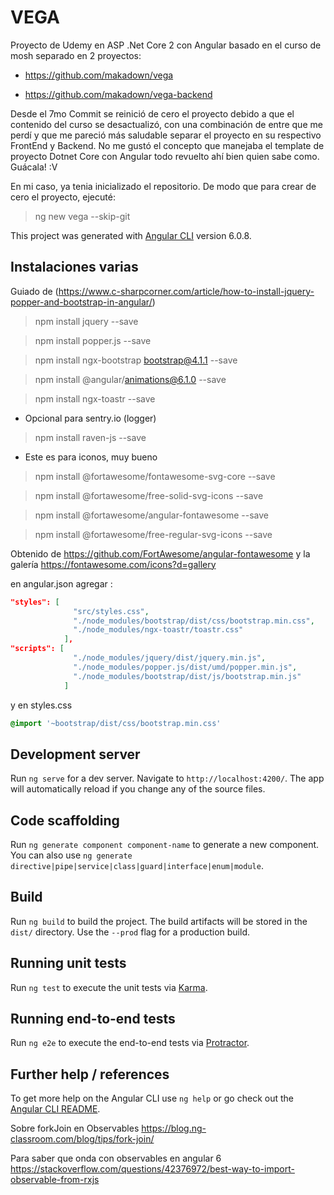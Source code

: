 # VEGA
Proyecto de Udemy en ASP .Net Core 2 con Angular basado en el curso de mosh separado en 2 proyectos:

- https://github.com/makadown/vega

- https://github.com/makadown/vega-backend

Desde el 7mo Commit se reinició de cero el proyecto debido a que el contenido del curso se desactualizó, con una combinación de entre que me perdí y que me pareció más saludable separar el proyecto en su respectivo FrontEnd y Backend. No me gustó el concepto que manejaba el template de proyecto Dotnet Core con Angular todo revuelto ahí bien quien sabe como. Guácala! :V

En mi caso, ya tenia inicializado el repositorio. De modo que para crear de cero el proyecto, ejecuté: 

> ng new vega --skip-git


This project was generated with [Angular CLI](https://github.com/angular/angular-cli) version 6.0.8.

## Instalaciones varias

Guiado de (https://www.c-sharpcorner.com/article/how-to-install-jquery-popper-and-bootstrap-in-angular/)

> npm install jquery --save

> npm install popper.js --save

> npm install ngx-bootstrap bootstrap@4.1.1 --save

> npm install @angular/animations@6.1.0 --save

> npm install ngx-toastr --save

- Opcional para sentry.io (logger)
> npm install raven-js --save

- Este es para iconos, muy bueno

> npm install @fortawesome/fontawesome-svg-core --save

> npm install @fortawesome/free-solid-svg-icons  --save

> npm install @fortawesome/angular-fontawesome --save

> npm install @fortawesome/free-regular-svg-icons --save

Obtenido de https://github.com/FortAwesome/angular-fontawesome y la galería https://fontawesome.com/icons?d=gallery


en angular.json agregar :

```json
"styles": [ 
              "src/styles.css",              
              "./node_modules/bootstrap/dist/css/bootstrap.min.css",
              "./node_modules/ngx-toastr/toastr.css"
            ],            
"scripts": [
              "./node_modules/jquery/dist/jquery.min.js",              
              "./node_modules/popper.js/dist/umd/popper.min.js",              
              "./node_modules/bootstrap/dist/js/bootstrap.min.js"
            ]
```

y en styles.css 

```css
@import '~bootstrap/dist/css/bootstrap.min.css'
```

## Development server

Run `ng serve` for a dev server. Navigate to `http://localhost:4200/`. The app will automatically reload if you change any of the source files.

## Code scaffolding

Run `ng generate component component-name` to generate a new component. You can also use `ng generate directive|pipe|service|class|guard|interface|enum|module`.

## Build

Run `ng build` to build the project. The build artifacts will be stored in the `dist/` directory. Use the `--prod` flag for a production build.

## Running unit tests

Run `ng test` to execute the unit tests via [Karma](https://karma-runner.github.io).

## Running end-to-end tests

Run `ng e2e` to execute the end-to-end tests via [Protractor](http://www.protractortest.org/).

## Further help / references

To get more help on the Angular CLI use `ng help` or go check out the [Angular CLI README](https://github.com/angular/angular-cli/blob/master/README.md).

Sobre forkJoin en Observables
https://blog.ng-classroom.com/blog/tips/fork-join/

Para saber que onda con observables en angular 6
https://stackoverflow.com/questions/42376972/best-way-to-import-observable-from-rxjs
